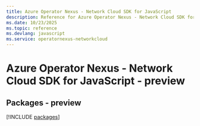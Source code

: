 ```yaml
---
title: Azure Operator Nexus - Network Cloud SDK for JavaScript
description: Reference for Azure Operator Nexus - Network Cloud SDK for JavaScript
ms.date: 10/23/2025
ms.topic: reference
ms.devlang: javascript
ms.service: operatornexus-networkcloud
---
```

# Azure Operator Nexus - Network Cloud SDK for JavaScript - preview
## Packages - preview
[!INCLUDE [packages](operator-nexus---network-cloud-index.md)]